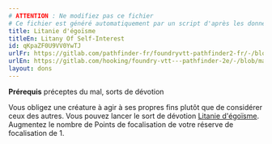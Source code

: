 ```yaml
---
# ATTENTION : Ne modifiez pas ce fichier
# Ce fichier est généré automatiquement par un script d'après les données du module Foundry VTT officiel et de sa traduction
title: Litanie d'égoïsme
titleEn: Litany Of Self-Interest
id: qKpaZF0U9VV0YwTJ
urlFr: https://gitlab.com/pathfinder-fr/foundryvtt-pathfinder2-fr/-/blob/master/data/feats/qKpaZF0U9VV0YwTJ.htm
urlEn: https://gitlab.com/hooking/foundry-vtt---pathfinder-2e/-/blob/master/packs/data/feats.db/litany-of-self-interest.json
layout: dons
---
```

**Prérequis** préceptes du mal, sorts de dévotion

Vous obligez une créature à agir à ses propres fins plutôt que de considérer ceux des autres. Vous pouvez lancer le sort de dévotion [Litanie d'égoïsme](../sorts/litanie-d-égoïsme.html). Augmentez le nombre de Points de focalisation de votre réserve de focalisation de 1.
